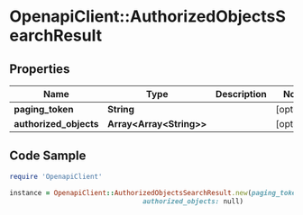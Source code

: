 # OpenapiClient::AuthorizedObjectsSearchResult

## Properties

Name | Type | Description | Notes
------------ | ------------- | ------------- | -------------
**paging_token** | **String** |  | [optional] 
**authorized_objects** | **Array&lt;Array&lt;String&gt;&gt;** |  | [optional] 

## Code Sample

```ruby
require 'OpenapiClient'

instance = OpenapiClient::AuthorizedObjectsSearchResult.new(paging_token: null,
                                 authorized_objects: null)
```


